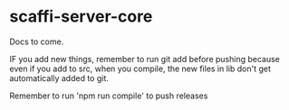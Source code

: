 # scaffi-server-core

Docs to come.

IF you add new things, remember to run git add before pushing because even if you add to src, when you compile, the new
files in lib don't get automatically added to git.

Remember to run 'npm run compile' to push releases
